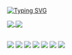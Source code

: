 [![Typing SVG](https://readme-typing-svg.demolab.com/?lines=Hello!;Sou+o+Kauan+Herbst!&color=FE428E&center=true&size=22)](https://github.com/KauanHerbst)

<div>
  <a href="https://github.com/KauanHerbst">
  <img align="center" src="https://github-readme-stats.vercel.app/api?username=KauanHerbst&count_private=true&theme=radical&show_icons=true" />
  <a href="https://github.com/KauanHerbst">
  <img align="center" src="https://github-readme-stats.vercel.app/api/top-langs/?username=KauanHerbst&layout=normal&theme=radical" />
</a>
</div>

## 

<div>
  <img align="center" src="https://img.shields.io/badge/HTML5-E34F26?style=for-the-badge&logo=html5&logoColor=white"/>
  <img align="center" src="https://img.shields.io/badge/CSS3-1572B6?style=for-the-badge&logo=css3&logoColor=white"/>
  <img align="center" src="https://img.shields.io/badge/C-00599C?style=for-the-badge&logo=c&logoColor=white"/>
  <img align="center" src="https://img.shields.io/badge/JavaScript-323330?style=for-the-badge&logo=javascript&logoColor=F7DF1E"/>
  <img align="center" src="https://img.shields.io/badge/TypeScript-007ACC?style=for-the-badge&logo=typescript&logoColor=white"/>
  <img align="center" src="https://img.shields.io/badge/java-%23ED8B00.svg?style=for-the-badge&logo=openjdk&logoColor=white"/>
  <img align="center" src="https://img.shields.io/badge/Python-FFD43B?style=for-the-badge&logo=python&logoColor=blue"/>
</div>

